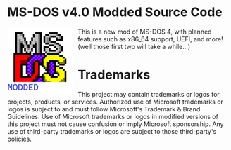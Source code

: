    

# MS-DOS v4.0 Modded Source Code
<img width="150" height="150" align="left" style="float: left; margin: 0 10px 0 0;" alt="MS-DOS logo" src="https://github.com/TCFFan123/MS-DOS-mod/blob/main/.readmes/msdos-logo.png">
This is a new mod of MS-DOS 4, with planned features such as x86_64 support, UEFI, and more! (well those first two will take a while...)











# Trademarks
This project may contain trademarks or logos for projects, products, or services. Authorized use of Microsoft trademarks or logos is subject to and must follow Microsoft's Trademark & Brand Guidelines. Use of Microsoft trademarks or logos in modified versions of this project must not cause confusion or imply Microsoft sponsorship. Any use of third-party trademarks or logos are subject to those third-party's policies.
